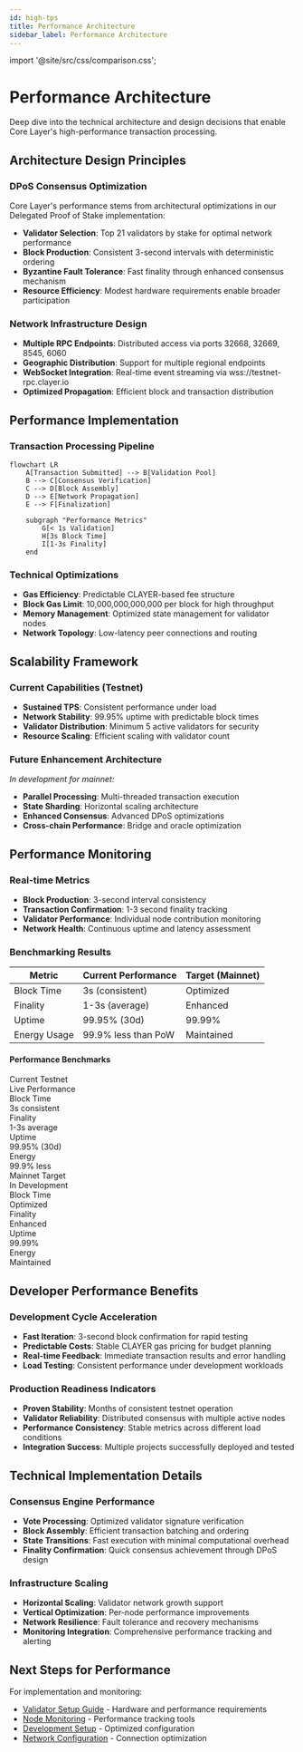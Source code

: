 ```yaml
---
id: high-tps
title: Performance Architecture
sidebar_label: Performance Architecture
---
```


import '@site/src/css/comparison.css';

# Performance Architecture

Deep dive into the technical architecture and design decisions that enable Core Layer's high-performance transaction processing.

## Architecture Design Principles

### DPoS Consensus Optimization
Core Layer's performance stems from architectural optimizations in our Delegated Proof of Stake implementation:

- **Validator Selection**: Top 21 validators by stake for optimal network performance
- **Block Production**: Consistent 3-second intervals with deterministic ordering
- **Byzantine Fault Tolerance**: Fast finality through enhanced consensus mechanism
- **Resource Efficiency**: Modest hardware requirements enable broader participation

### Network Infrastructure Design
- **Multiple RPC Endpoints**: Distributed access via ports 32668, 32669, 8545, 6060
- **Geographic Distribution**: Support for multiple regional endpoints
- **WebSocket Integration**: Real-time event streaming via wss://testnet-rpc.clayer.io
- **Optimized Propagation**: Efficient block and transaction distribution

## Performance Implementation

### Transaction Processing Pipeline
```mermaid
flowchart LR
    A[Transaction Submitted] --> B[Validation Pool]
    B --> C[Consensus Verification]
    C --> D[Block Assembly]
    D --> E[Network Propagation]
    E --> F[Finalization]
    
    subgraph "Performance Metrics"
        G[< 1s Validation]
        H[3s Block Time]
        I[1-3s Finality]
    end
```

### Technical Optimizations
- **Gas Efficiency**: Predictable CLAYER-based fee structure
- **Block Gas Limit**: 10,000,000,000,000 per block for high throughput
- **Memory Management**: Optimized state management for validator nodes
- **Network Topology**: Low-latency peer connections and routing

## Scalability Framework

### Current Capabilities (Testnet)
- **Sustained TPS**: Consistent performance under load
- **Network Stability**: 99.95% uptime with predictable block times
- **Validator Distribution**: Minimum 5 active validators for security
- **Resource Scaling**: Efficient scaling with validator count

### Future Enhancement Architecture
*In development for mainnet:*

- **Parallel Processing**: Multi-threaded transaction execution
- **State Sharding**: Horizontal scaling architecture  
- **Enhanced Consensus**: Advanced DPoS optimizations
- **Cross-chain Performance**: Bridge and oracle optimization

## Performance Monitoring

### Real-time Metrics
- **Block Production**: 3-second interval consistency
- **Transaction Confirmation**: 1-3 second finality tracking
- **Validator Performance**: Individual node contribution monitoring
- **Network Health**: Continuous uptime and latency assessment

### Benchmarking Results
| Metric | Current Performance | Target (Mainnet) |
|--------|-------------------|------------------|
| Block Time | 3s (consistent) | Optimized |
| Finality | 1-3s (average) | Enhanced |
| Uptime | 99.95% (30d) | 99.99% |
| Energy Usage | 99.9% less than PoW | Maintained |

<div className="mobile-table-cards">
  <div className="section-header-card">
    <h4>Performance Benchmarks</h4>
  </div>
  
  <div className="comparison-card circle-layer">
    <div className="card-header">
      <div className="card-title">Current Testnet</div>
      <div className="network-badge">Live Performance</div>
    </div>
    <div className="card-content">
      <div className="feature-row">
        <div className="feature-label">Block Time</div>
        <div className="feature-value highlight">3s consistent</div>
      </div>
      <div className="feature-row">
        <div className="feature-label">Finality</div>
        <div className="feature-value highlight">1-3s average</div>
      </div>
      <div className="feature-row">
        <div className="feature-label">Uptime</div>
        <div className="feature-value">99.95% (30d)</div>
      </div>
      <div className="feature-row">
        <div className="feature-label">Energy</div>
        <div className="feature-value">99.9% less</div>
      </div>
    </div>
  </div>
  
  <div className="comparison-card">
    <div className="card-header">
      <div className="card-title">Mainnet Target</div>
      <div className="network-badge">In Development</div>
    </div>
    <div className="card-content">
      <div className="feature-row">
        <div className="feature-label">Block Time</div>
        <div className="feature-value">Optimized</div>
      </div>
      <div className="feature-row">
        <div className="feature-label">Finality</div>
        <div className="feature-value">Enhanced</div>
      </div>
      <div className="feature-row">
        <div className="feature-label">Uptime</div>
        <div className="feature-value">99.99%</div>
      </div>
      <div className="feature-row">
        <div className="feature-label">Energy</div>
        <div className="feature-value">Maintained</div>
      </div>
    </div>
  </div>
</div>

## Developer Performance Benefits

### Development Cycle Acceleration
- **Fast Iteration**: 3-second block confirmation for rapid testing
- **Predictable Costs**: Stable CLAYER gas pricing for budget planning
- **Real-time Feedback**: Immediate transaction results and error handling
- **Load Testing**: Consistent performance under development workloads

### Production Readiness Indicators
- **Proven Stability**: Months of consistent testnet operation
- **Validator Reliability**: Distributed consensus with multiple active nodes
- **Performance Consistency**: Stable metrics across different load conditions
- **Integration Success**: Multiple projects successfully deployed and tested

## Technical Implementation Details

### Consensus Engine Performance
- **Vote Processing**: Optimized validator signature verification
- **Block Assembly**: Efficient transaction batching and ordering
- **State Transitions**: Fast execution with minimal computational overhead
- **Finality Confirmation**: Quick consensus achievement through DPoS design

### Infrastructure Scaling
- **Horizontal Scaling**: Validator network growth support
- **Vertical Optimization**: Per-node performance improvements
- **Network Resilience**: Fault tolerance and recovery mechanisms
- **Monitoring Integration**: Comprehensive performance tracking and alerting

## Next Steps for Performance

For implementation and monitoring:
- [Validator Setup Guide](/nodes-validation/becoming-validator) - Hardware and performance requirements
- [Node Monitoring](/nodes-validation/node-monitoring) - Performance tracking tools  
- [Development Setup](/development/deploying-contracts) - Optimized configuration
- [Network Configuration](/getting-started/connect-testnet) - Connection optimization